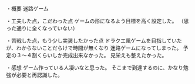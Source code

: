 ・概要 
迷路ゲーム

・工夫した点，こだわった点
ゲームの形になるよう目標を高く設定した。
（思った通りに全くなっていない）


・苦戦した点，もう少し実装したかった点
ドラクエ風ゲームを目指していたが、わからないことだらけで時間が無くなり
迷路ゲームになってしまった。
予定の３〜４割くらいしか完成出来なかった。
見栄えも整えたかった。


・感想
ゲーム作っている人凄いなと思った。
そこまで到達するのに、かなり勉強が必要と再認識した。
